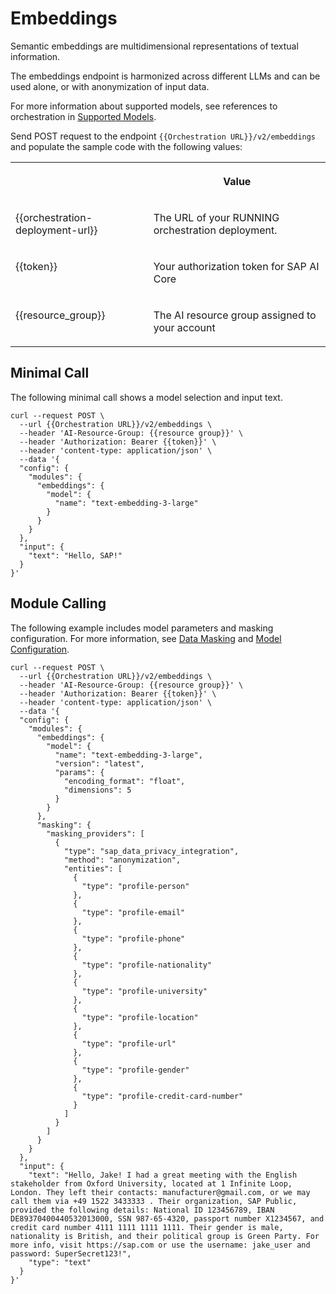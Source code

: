 <!-- loio67fdf29b483042d49e26c7970336bc3a -->

# Embeddings

Semantic embeddings are multidimensional representations of textual information.

The embeddings endpoint is harmonized across different LLMs and can be used alone, or with anonymization of input data.

For more information about supported models, see references to orchestration in [Supported Models](supported-models-509e588.md).

Send POST request to the endpoint `{{Orchestration URL}}/v2/embeddings` and populate the sample code with the following values:


<table>
<tr>
<th valign="top">

 

</th>
<th valign="top">

Value

</th>
</tr>
<tr>
<td valign="top">

\{\{orchestration-deployment-url\}\}

</td>
<td valign="top">

The URL of your RUNNING orchestration deployment.

</td>
</tr>
<tr>
<td valign="top">

\{\{token\}\}

</td>
<td valign="top">

Your authorization token for SAP AI Core

</td>
</tr>
<tr>
<td valign="top">

\{\{resource\_group\}\}

</td>
<td valign="top">

The AI resource group assigned to your account

</td>
</tr>
</table>



<a name="loio67fdf29b483042d49e26c7970336bc3a__section_axz_3gf_xfc"/>

## Minimal Call

The following minimal call shows a model selection and input text.

```
curl --request POST \
  --url {{Orchestration URL}}/v2/embeddings \
  --header 'AI-Resource-Group: {{resource group}}' \
  --header 'Authorization: Bearer {{token}}' \
  --header 'content-type: application/json' \
  --data '{
  "config": {
    "modules": {
      "embeddings": {
        "model": {
          "name": "text-embedding-3-large"
        }
      }
    }
  },
  "input": {
    "text": "Hello, SAP!"
  }
}'
```



<a name="loio67fdf29b483042d49e26c7970336bc3a__section_oh2_4gf_xfc"/>

## Module Calling

The following example includes model parameters and masking configuration. For more information, see [Data Masking](data-masking-8b87002.md) and [Model Configuration](model-configuration-c1bdb26.md).

```
curl --request POST \
  --url {{Orchestration URL}}/v2/embeddings \
  --header 'AI-Resource-Group: {{resource group}}' \
  --header 'Authorization: Bearer {{token}}' \
  --header 'content-type: application/json' \
  --data '{
  "config": {
    "modules": {
      "embeddings": {
        "model": {
          "name": "text-embedding-3-large",
          "version": "latest",
          "params": {
            "encoding_format": "float",
            "dimensions": 5
          }
        }
      },
      "masking": {
        "masking_providers": [
          {
            "type": "sap_data_privacy_integration",
            "method": "anonymization",
            "entities": [
              {
                "type": "profile-person"
              },
              {
                "type": "profile-email"
              },
              {
                "type": "profile-phone"
              },
              {
                "type": "profile-nationality"
              },
              {
                "type": "profile-university"
              },
              {
                "type": "profile-location"
              },
              {
                "type": "profile-url"
              },
              {
                "type": "profile-gender"
              },
              {
                "type": "profile-credit-card-number"
              }
            ]
          }
        ]
      }
    }
  },
  "input": {
    "text": "Hello, Jake! I had a great meeting with the English stakeholder from Oxford University, located at 1 Infinite Loop, London. They left their contacts: manufacturer@gmail.com, or we may call them via +49 1522 3433333 . Their organization, SAP Public, provided the following details: National ID 123456789, IBAN DE89370400440532013000, SSN 987-65-4320, passport number X1234567, and credit card number 4111 1111 1111 1111. Their gender is male, nationality is British, and their political group is Green Party. For more info, visit https://sap.com or use the username: jake_user and password: SuperSecret123!",
    "type": "text"
  }
}'
```

